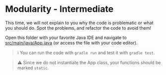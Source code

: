 # Modularity - Intermediate

This time, we will not explain to you why the code is problematic or what you should do. Spot the problems, and refactor the code to avoid them!

Open this folder with your favorite Java IDE and navigate to [src/main/java/App.java](src/main/java/App.java) (or access the file with your code editor).

> :information_source: You can run the code with `gradle run` and test it with `gradle test`.

> :warning: Since we do not instantiate the App class, your functions should be marked `static`.

